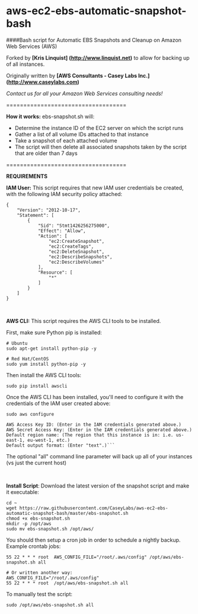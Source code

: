 aws-ec2-ebs-automatic-snapshot-bash
===================================

####Bash script for Automatic EBS Snapshots and Cleanup on Amazon Web Services (AWS)

Forked by **[Kris Linquist] (http://www.linquist.net)** to allow for backing up of all instances.   




Originally written by  **[AWS Consultants - Casey Labs Inc.] (http://www.caseylabs.com)**

*Contact us for all your Amazon Web Services consulting needs!*

===================================

**How it works:**
ebs-snapshot.sh will:
- Determine the instance ID of the EC2 server on which the script runs
- Gather a list of all volume IDs attached to that instance
- Take a snapshot of each attached volume
- The script will then delete all associated snapshots taken by the script that are older than 7 days

===================================

**REQUIREMENTS**

**IAM User:** This script requires that new IAM user credentials be created, with the following IAM security policy attached:

```
{
    "Version": "2012-10-17",
    "Statement": [
        {
            "Sid": "Stmt1426256275000",
            "Effect": "Allow",
            "Action": [
                "ec2:CreateSnapshot",
                "ec2:CreateTags",
                "ec2:DeleteSnapshot",
                "ec2:DescribeSnapshots",
                "ec2:DescribeVolumes"
            ],
            "Resource": [
                "*"
            ]
        }
    ]
}
```
<br />

**AWS CLI:** This script requires the AWS CLI tools to be installed.

First, make sure Python pip is installed:
```
# Ubuntu
sudo apt-get install python-pip -y

# Red Hat/CentOS
sudo yum install python-pip -y
```
Then install the AWS CLI tools: 
```
sudo pip install awscli
```
Once the AWS CLI has been installed, you'll need to configure it with the credentials of the IAM user created above:

```
sudo aws configure

AWS Access Key ID: (Enter in the IAM credentials generated above.)
AWS Secret Access Key: (Enter in the IAM credentials generated above.)
Default region name: (The region that this instance is in: i.e. us-east-1, eu-west-1, etc.)
Default output format: (Enter "text".)```
```

The optional "all" command line parameter will back up all of your instances (vs just the current host)

<br />

**Install Script**: Download the latest version of the snapshot script and make it executable:
```
cd ~
wget https://raw.githubusercontent.com/CaseyLabs/aws-ec2-ebs-automatic-snapshot-bash/master/ebs-snapshot.sh
chmod +x ebs-snapshot.sh
mkdir -p /opt/aws
sudo mv ebs-snapshot.sh /opt/aws/
```

You should then setup a cron job in order to schedule a nightly backup. Example crontab jobs:
```
55 22 * * * root  AWS_CONFIG_FILE="/root/.aws/config" /opt/aws/ebs-snapshot.sh all

# Or written another way:
AWS_CONFIG_FILE="/root/.aws/config" 
55 22 * * * root  /opt/aws/ebs-snapshot.sh all
```

To manually test the script:
```
sudo /opt/aws/ebs-snapshot.sh all
```
